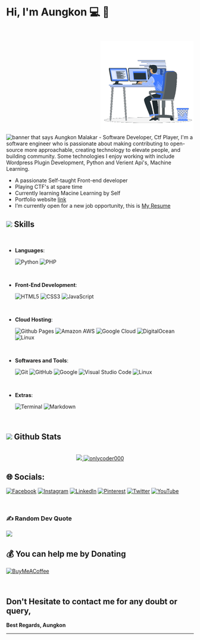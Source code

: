 # Hi, I'm Aungkon 💻 👋

<br>




	


<picture> <img align="right" src="https://github.com/0xAbdulKhalid/0xAbdulKhalid/raw/main/assets/mdImages/Right_Side.gif" width = 250px></picture>

<img src="https://github.com/onlycoder000/onlycoder000/blob/main/Images/banner.png" alt="banner that says Aungkon Malakar - Software Developer, Ctf Player, ">
I'm a software engineer who is passionate about making contributing to open-source more approachable, creating technology to elevate people, and building community. Some technologies I enjoy working with include Wordpress Plugin Development, Python and Verient Api's, Machine Learning. 
<br>
 
- A passionate Self-taught Front-end developer
- Playing CTF's at spare time
- Currently learning Macine Learning by Self
- Portfolio website [link](http://onlycoder.dev/)
- I’m currently open for a new job opportunity, this is [My Resume](https://github.com/onlycoder000/onlycoder000/blob/main/Images/resume.pdf)


## <img src="https://media2.giphy.com/media/QssGEmpkyEOhBCb7e1/giphy.gif?cid=ecf05e47a0n3gi1bfqntqmob8g9aid1oyj2wr3ds3mg700bl&rid=giphy.gif" width ="25"><b> Skills</b>
<br>

<p align="center">

- **Languages**:

    ![Python](https://img.shields.io/badge/Python%20-%2314354C.svg?style=for-the-badge&logo=python&logoColor=white)
    ![PHP](https://img.shields.io/static/v1?style=for-the-badge&message=PHP&color=777BB4&logo=PHP&logoColor=FFFFFF&label=)
<br>   
    
- **Front-End Development**:

   ![HTML5](https://img.shields.io/badge/HTML5%20-%23E34F26.svg?style=for-the-badge&logo=html5&logoColor=white)
   ![CSS3](https://img.shields.io/badge/CSS%20-%231572B6.svg?style=for-the-badge&logo=css3&logoColor=white)
   ![JavaScript](https://img.shields.io/badge/JavaScript%20-%23F7DF1E.svg?style=for-the-badge&logo=javascript&logoColor=black)

<br>

- **Cloud Hosting**:

    ![Github Pages](https://img.shields.io/badge/GitHub%20Pages-%23327FC7.svg?style=for-the-badge&logo=github&logoColor=white)
    ![Amazon AWS](https://img.shields.io/static/v1?style=for-the-badge&message=Amazon+AWS&color=232F3E&logo=Amazon+AWS&logoColor=FFFFFF&label=)
    ![Google Cloud](https://img.shields.io/static/v1?style=for-the-badge&message=Google+Cloud&color=4285F4&logo=Google+Cloud&logoColor=FFFFFF&label=)
    ![DigitalOcean](https://img.shields.io/static/v1?style=for-the-badge&message=DigitalOcean&color=0080FF&logo=DigitalOcean&logoColor=FFFFFF&label=)
    ![Linux](https://img.shields.io/static/v1?style=for-the-badge&message=Linux&color=222222&logo=Linux&logoColor=FCC624&label=)
<br>

- **Softwares and Tools**:

    ![Git](https://img.shields.io/badge/git-%23F05033.svg?style=for-the-badge&logo=git&logoColor=white)
    ![GitHub](https://img.shields.io/badge/github-%23121011.svg?style=for-the-badge&logo=github&logoColor=white)
    ![Google](https://img.shields.io/badge/google-%234285F4.svg?style=for-the-badge&logo=google&logoColor=white)
    ![Visual Studio Code](https://img.shields.io/badge/Visual%20Studio%20Code-0078d7.svg?style=for-the-badge&logo=visual-studio-code&logoColor=white)
    ![Linux](https://img.shields.io/badge/Linux-FCC624?style=for-the-badge&logo=linux&logoColor=white) 

<br>

- **Extras**:

    ![Terminal](https://img.shields.io/badge/Terminal-%23054020?style=for-the-badge&logo=gnu-bash&logoColor=white)
    ![Markdown](https://img.shields.io/badge/markdown-%23000000.svg?style=for-the-badge&logo=markdown&logoColor=white)   


</p>

<br>


## <img src="https://media.giphy.com/media/iY8CRBdQXODJSCERIr/giphy.gif" width="35"><b> Github Stats </b>
<br>

<div align="center">

<a href="https://github.com/onlycoder000/">
  <img src="https://github-readme-stats.vercel.app/api?username=onlycoder000&include_all_commits=true&count_private=true&show_icons=true&line_height=20&title_color=7A7ADB&icon_color=2234AE&text_color=D3D3D3&bg_color=0,000000,130F40" width="450"/>
  <img src="https://github-readme-stats.vercel.app/api/top-langs?username=onlycoder000&show_icons=true&locale=en&layout=compact&line_height=20&title_color=7A7ADB&icon_color=2234AE&text_color=D3D3D3&bg_color=0,000000,130F40" width="375"  alt="onlycoder000"/>

</a>
</div>

## 🌐 Socials:
[![Facebook](https://img.shields.io/badge/Facebook-%231877F2.svg?logo=Facebook&logoColor=white)](https://facebook.com/onlycoder000) [![Instagram](https://img.shields.io/badge/Instagram-%23E4405F.svg?logo=Instagram&logoColor=white)](https://instagram.com/onlycoder000) [![LinkedIn](https://img.shields.io/badge/LinkedIn-%230077B5.svg?logo=linkedin&logoColor=white)](https://linkedin.com/in/onlycoder000) [![Pinterest](https://img.shields.io/badge/Pinterest-%23E60023.svg?logo=Pinterest&logoColor=white)](https://pinterest.com/onlycoder000) [![Twitter](https://img.shields.io/badge/Twitter-%231DA1F2.svg?logo=Twitter&logoColor=white)](https://twitter.com/onlycoder000) [![YouTube](https://img.shields.io/badge/YouTube-%23FF0000.svg?logo=YouTube&logoColor=white)](https://youtube.com/@onlycoder000@wayne) 



<br>

### ✍️ Random Dev Quote
![](https://quotes-github-readme.vercel.app/api?type=horizontal&theme=radical)


  ## 💰 You can help me by Donating
  [![BuyMeACoffee](https://img.shields.io/badge/Buy%20Me%20a%20Coffee-ffdd00?style=for-the-badge&logo=buy-me-a-coffee&logoColor=black)](https://buymeacoffee.com/onlycoder000) 


<br>


## <b>Don't Hesitate to contact me for any doubt or query,<br>
Best Regards,
Aungkon</b>

---

<br>
